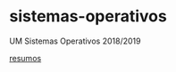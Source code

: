 # sistemas-operativos
UM Sistemas Operativos 2018/2019

[resumos](https://luiscvnha.xyz/pages/so/so.html)
